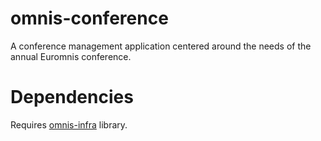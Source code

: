 # omnis-conference
A conference management application centered around the needs of the annual Euromnis conference. 

# Dependencies

Requires [omnis-infra](https://github.com/PISL/omnis-infra) library.
